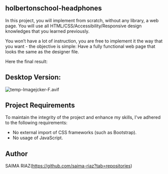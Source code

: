 ## holbertonschool-headphones
In this project, you will implement from scratch, without any library, a web page. You will use all HTML/CSS/Accessibility/Responsive design knowledges that you learned previously.

You won’t have a lot of instruction, you are free to implement it the way that you want - the objective is simple: Have a fully functional web page that looks the same as the designer file.

Here the final result:

## Desktop Version:

![temp-Imagejcker-F.avif](https://postimg.cc/5XKWKKRj)

## Project Requirements 

To maintain the integrity of the project and enhance my skills, I've adhered to the following requirements:

- No external import of CSS frameworks (such as Bootstrap).
- No usage of JavaScript.

## Author
SAIMA RIAZ(https://github.com/saima-riaz?tab=repositories)